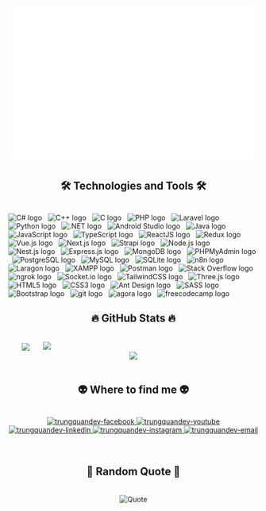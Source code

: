 <!-- Trungquandev -->
<a href="#" target="_blank">
  <img src="svg/canhdev.svg" width="1200" alt="canhdev-official" />
</a>

<h2 align="center">🛠 Technologies and Tools 🛠</h2>
<br>
<!-- https://simpleicons.org/ -->
<span><img src="https://img.shields.io/badge/C%23-282C34?logo=c-sharp&logoColor=239120" alt="C# logo" title="C#" height="25" /></span>
&nbsp;
<span><img src="https://img.shields.io/badge/C++-282C34?logo=c%2B%2B&logoColor=00599C" alt="C++ logo" title="C++" height="25" /></span>
&nbsp;
<span><img src="https://img.shields.io/badge/C-282C34?logo=c&logoColor=A8B9CC" alt="C logo" title="C" height="25" /></span>
&nbsp;
<span><img src="https://img.shields.io/badge/PHP-282C34?logo=php&logoColor=777BB4" alt="PHP logo" title="PHP" height="25" /></span>
&nbsp;
<span><img src="https://img.shields.io/badge/Laravel-282C34?logo=laravel&logoColor=FF2D20" alt="Laravel logo" title="Laravel" height="25" /></span>
&nbsp;
<span><img src="https://img.shields.io/badge/Python-282C34?logo=python&logoColor=3776AB" alt="Python logo" title="Python" height="25" /></span>
&nbsp;
<span><img src="https://img.shields.io/badge/.NET-282C34?logo=.NET&logoColor=5C2D91" alt=".NET logo" title=".NET" height="25" /></span>
&nbsp;
<span><img src="https://img.shields.io/badge/Android%20Studio-282C34?logo=android-studio&logoColor=3DDC84" alt="Android Studio logo" title="Android Studio" height="25" /></span>
&nbsp;
<span><img src="https://img.shields.io/badge/Java-282C34?logo=java&logoColor=007396" alt="Java logo" title="Java" height="25" /></span>
&nbsp;
<span><img src="https://img.shields.io/badge/JavaScript-282C34?logo=javascript&logoColor=F7DF1E" alt="JavaScript logo" title="JavaScript" height="25" /></span>
&nbsp;
<span><img src="https://img.shields.io/badge/TypeScript-282C34?logo=typescript&logoColor=3178C6" alt="TypeScript logo" title="TypeScript" height="25" /></span>
&nbsp;
<span><img src="https://img.shields.io/badge/ReactJS-282C34?logo=react&logoColor=61DAFB" alt="ReactJS logo" title="ReactJS" height="25" /></span>
&nbsp;
<span><img src="https://img.shields.io/badge/Redux-282C34?logo=redux&logoColor=764ABC" alt="Redux logo" title="Redux" height="25" /></span>
&nbsp;
<span><img src="https://img.shields.io/badge/Vue.js-282C34?logo=vue.js&logoColor=4FC08D" alt="Vue.js logo" title="Vue.js" height="25" /></span>
&nbsp;
<span><img src="https://img.shields.io/badge/Next.js-282C34?logo=next.js&logoColor=FFFFFF" alt="Next.js logo" title="Next.js" height="25" /></span>
&nbsp;
<span><img src="https://img.shields.io/badge/Strapi-282C34?logo=strapi&logoColor=22A7F0" alt="Strapi logo" title="Strapi" height="25" /></span>
&nbsp;
<span><img src="https://img.shields.io/badge/Node.js-282C34?logo=node.js&logoColor=00F200" alt="Node.js logo" title="Node.js" height="25" /></span>
&nbsp;
<span><img src="https://img.shields.io/badge/Nest.js-282C34?logo=nestjs&logoColor=E0234E" alt="Nest.js logo" title="Nest.js" height="25" /></span>
&nbsp;
<span><img src="https://img.shields.io/badge/Express-282C34?logo=express&logoColor=FFFFFF" alt="Express.js logo" title="Express.js" height="25" /></span>
&nbsp;
<span><img src="https://img.shields.io/badge/MongoDB-282C34?logo=mongodb&logoColor=47A248" alt="MongoDB logo" title="MongoDB" height="25" /></span>
&nbsp;
<span><img src="https://img.shields.io/badge/PHPMyAdmin-282C34?logo=phpMyAdmin&logoColor=6BB4B1" alt="PHPMyAdmin logo" title="PHPMyAdmin" height="25" /></span>
&nbsp;
<span><img src="https://img.shields.io/badge/PostgreSQL-282C34?logo=postgresql&logoColor=336791" alt="PostgreSQL logo" title="PostgreSQL" height="25" /></span>
&nbsp;
<span><img src="https://img.shields.io/badge/MySQL-282C34?logo=mysql&logoColor=4479A1" alt="MySQL logo" title="MySQL" height="25" /></span>
&nbsp;
<span><img src="https://img.shields.io/badge/SQLite-282C34?logo=sqlite&logoColor=003B57" alt="SQLite logo" title="SQLite" height="25" /></span>
&nbsp;
<span><img src="https://img.shields.io/badge/n8n-282C34?logo=n8n&logoColor=22A7F0" alt="n8n logo" title="n8n" height="25" /></span>
&nbsp;
<span><img src="https://img.shields.io/badge/Laragon-282C34?logo=laragon&logoColor=00A88B" alt="Laragon logo" title="Laragon" height="25" /></span>
&nbsp;
<span><img src="https://img.shields.io/badge/XAMPP-282C34?logo=xampp&logoColor=00A88B" alt="XAMPP logo" title="XAMPP" height="25" /></span>
&nbsp;
<span><img src="https://img.shields.io/badge/Postman-282C34?logo=postman&logoColor=FF6C37" alt="Postman logo" title="Postman" height="25" /></span>
&nbsp;
<span><img src="https://img.shields.io/badge/Stack%20Overflow-282C34?logo=stack-overflow&logoColor=F58025" alt="Stack Overflow logo" title="Stack Overflow" height="25" /></span>
&nbsp;
<span><img src="https://img.shields.io/badge/ngrok-282C34?logo=ngrok&logoColor=00A88B" alt="ngrok logo" title="ngrok" height="25" /></span>
&nbsp;
<span><img src="https://img.shields.io/badge/Socket.io-282C34?logo=socket.io&logoColor=FFFFFF" alt="Socket.io logo" title="Socket.io" height="25" /></span>
&nbsp;
<span><img src="https://img.shields.io/badge/Tailwind%20CSS-282C34?logo=tailwind-css&logoColor=38B2AC" alt="TailwindCSS logo" title="TailwindCSS" height="25" /></span>
&nbsp;
<span><img src="https://img.shields.io/badge/Three.js-282C34?logo=three.js&logoColor=FFFFFF" alt="Three.js logo" title="Three.js" height="25" /></span>
&nbsp;
<span><img src="https://img.shields.io/badge/HTML5-282C34?logo=html5&logoColor=E34F26" alt="HTML5 logo" title="HTML5" height="25" /></span>
&nbsp;
<span><img src="https://img.shields.io/badge/CSS3-282C34?logo=css3&logoColor=1572B6" alt="CSS3 logo" title="CSS3" height="25" /></span>
&nbsp;
<span><img src="https://img.shields.io/badge/Ant%20Design-282C34?logo=ant-design&logoColor=0170FE" alt="Ant Design logo" title="Ant Design" height="25" /></span>
&nbsp;
<span><img src="https://img.shields.io/badge/Sass-282C34?logo=sass&logoColor=CC6699" alt="SASS logo" title="SASS" height="25" /></span>
&nbsp;
<span><img src="https://img.shields.io/badge/Bootstrap-282C34?logo=bootstrap&logoColor=7952B3" alt="Bootstrap logo" title="Bootstrap" height="25" /></span>
&nbsp;
<span><img src="https://img.shields.io/badge/git-282C34?logo=git&logoColor=F05032" alt="git logo" title="git" height="25" /></span>
&nbsp;
<span><img src="https://img.shields.io/badge/agora-282C34?logo=agora&logoColor=00A88B" alt="agora logo" title="agora" height="25" /></span>
&nbsp;
<span><img src="https://img.shields.io/badge/freecodecamp-282C34?logo=freecodecamp&logoColor=0A0A23" alt="freecodecamp logo" title="freecodecamp" height="25" /></span>
&nbsp;





<br>
<h2 align="center">🔥 GitHub Stats 🔥</h2>
<!-- https://github.com/anuraghazra/github-readme-stats -->
<br>
<div align=center>
  <a href="#" title="NDCdev">
    <img width="315" align="center" src="https://github-readme-stats.vercel.app/api/top-langs/?username=nguyenduccanh1523&hide=c%23,powershell,Mathematica,Ruby,Objective-C,Objective-C%2b%2b,Cuda&title_color=61dafb&text_color=ffffff&icon_color=61dafb&bg_color=20232a&langs_count=8&layout=compact&border_color=61dafb&hide_border=true" />
  </a>
  <a href="#" title="NDCdev">
    <img align="right" width="434" src="https://github-readme-stats.vercel.app/api?username=nguyenduccanh1523&show_icons=true&theme=react&border_color=61dafb&hide_border=true&include_all_commits=true" /> 
  </a
  
</div>

<br>

<div align=center margin-top="100px">
<a href="#" title="NDCdev">
    <img align="center" width="600" src="https://github-readme-streak-stats.herokuapp.com/?user=nguyenduccanh1523&theme=react&hide_border=false" />
</a>
</div>

<br>
<h2 align="center">👽 Where to find me 👽</h2>
<br>
<!-- https://icons8.com -->
<div align="center">
  <!-- <a href="https://trungquandev.com" target="blank">
    <img width="90" height="90" src="images/logo-trungquandev-transparent-bg-192x192.png" alt="trungquandev-blog" />
  </a> -->
  <a href="https://facebook.com/nguyen.uc.canh.186227" target="blank">
    <img src="https://img.icons8.com/bubbles/100/000000/facebook-new.png" alt="trungquandev-facebook" />
  </a>
  <a href="https://youtube.com/@CảnhNguyễn-v9f" target="blank">
    <img src="https://img.icons8.com/bubbles/100/000000/youtube-squared.png" alt="trungquandev-youtube" />
  </a>
  <a href="https://www.linkedin.com/in/cảnh-nguyễn-648a79268/" target="blank">
    <img src="https://img.icons8.com/bubbles/100/000000/linkedin.png" alt="trungquandev-linkedin" />
  </a>
  <a href="https://instagram.com/duccank19_0_o" target="blank">
    <img src="https://img.icons8.com/bubbles/100/000000/instagram.png" alt="trungquandev-instagram" />
  </a>
  <a href="mailto:nguyenduccanh1523@gmail.com" target="top">
    <img src="https://img.icons8.com/bubbles/100/000000/apple-mail.png" alt="trungquandev-email" />
  </a>
</div>

<br>

<br>
<h2 align="center">📑 Random Quote 📑</h2>
<br>
<div align="center">
  <img src="https://github-readme-quotes-bay.vercel.app/quote?theme=dark" alt="Quote" />
</div>
